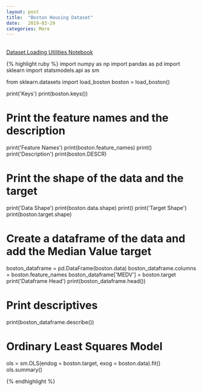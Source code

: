 ```yaml
---
layout: post
title:  "Boston Housing Dataset"
date:   2019-03-29
categories: More
---
```

<br />

<a href="http://scikit-learn.org/stable/datasets/index.html">
Dataset Loading Utilities
</a>

<a href="https://nbviewer.jupyter.org/github/cliffwhitworth/machine_learning_notebooks/blob/master/BostonHousingDataset.ipynb">
Notebook
</a>

{% highlight ruby %}
import numpy as np
import pandas as pd
import sklearn
import statsmodels.api as sm

from sklearn.datasets import load_boston
boston = load_boston()

print('Keys')
print(boston.keys())

# Print the feature names and the description
print('Feature Names')
print(boston.feature_names)
print()
print('Description')
print(boston.DESCR)

# Print the shape of the data and the target
print('Data Shape')
print(boston.data.shape)
print()
print('Target Shape')
print(boston.target.shape)

# Create a dataframe of the data and add the Median Value target
boston_dataframe = pd.DataFrame(boston.data)
boston_dataframe.columns = boston.feature_names
boston_dataframe['MEDV'] = boston.target
print('Dataframe Head')
print(boston_dataframe.head())

# Print descriptives
print(boston_dataframe.describe())

# Ordinary Least Squares Model
ols = sm.OLS(endog = boston.target, exog = boston.data).fit()
ols.summary()


{% endhighlight %}
